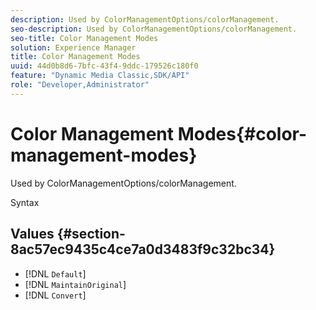 ```yaml
---
description: Used by ColorManagementOptions/colorManagement.
seo-description: Used by ColorManagementOptions/colorManagement.
seo-title: Color Management Modes
solution: Experience Manager
title: Color Management Modes
uuid: 44d0b8d6-7bfc-43f4-9ddc-179526c180f0
feature: "Dynamic Media Classic,SDK/API"
role: "Developer,Administrator"
---
```


# Color Management Modes{#color-management-modes}

Used by ColorManagementOptions/colorManagement.

 Syntax 

## Values {#section-8ac57ec9435c4ce7a0d3483f9c32bc34}

* [!DNL `Default`] 
* [!DNL `MaintainOriginal`] 
* [!DNL `Convert`]

